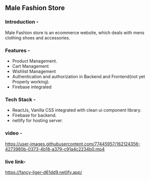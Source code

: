 ## Male Fashion Store

### Introduction -
Male Fashion store is an ecommerce website, which deals with mens clothing shoes and accessories.

### Features - 
- Product Management. 
- Cart Management
- Wishlist Management
- Authentication and authorization in Backend and Frontend(not yet Properly working).
- Firebase integrated

### Tech Stack - 
- ReactJs, Vanilla CSS integrated with clean ui component library. 
- Firebase for backend. 
- netlify for hosting server.

### video - 



https://user-images.githubusercontent.com/77445957/162124356-4273980b-0373-4b18-a379-c91a4c2234b0.mp4



### live link-

https://fancy-liger-d61dd9.netlify.app/
